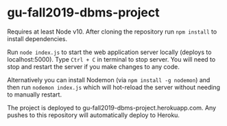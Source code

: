 # gu-fall2019-dbms-project

Requires at least Node v10. After cloning the repository run `npm install` to install dependencies.

Run `node index.js` to start the web application server locally (deploys to localhost:5000).
Type `Ctrl + C` in terminal to stop server. You will need to stop and restart the server if you
make changes to any code.

Alternatively you can install Nodemon (via `npm install -g nodemon`) and then run `nodemon index.js`
which will hot-reload the server without needing to manually restart.

The project is deployed to gu-fall2019-dbms-project.herokuapp.com. Any pushes to this repository will
automatically deploy to Heroku.
